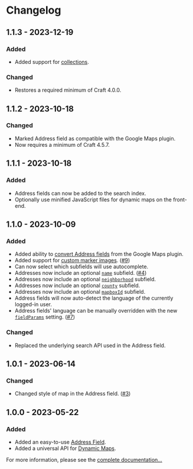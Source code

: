 # Changelog

## 1.1.3 - 2023-12-19

### Added
- Added support for [collections](https://craftcms.com/docs/4.x/element-queries.html#collect).

### Changed
- Restores a required minimum of Craft 4.0.0.

## 1.1.2 - 2023-10-18

### Changed
- Marked Address field as compatible with the Google Maps plugin.
- Now requires a minimum of Craft 4.5.7.

## 1.1.1 - 2023-10-18

### Added
- Address fields can now be added to the search index.
- Optionally use minified JavaScript files for dynamic maps on the front-end.

## 1.1.0 - 2023-10-09

### Added
- Added ability to [convert Address fields](https://plugins.doublesecretagency.com/mapbox/guides/converting-from-google-maps/) from the Google Maps plugin.
- Added support for [custom marker images](https://plugins.doublesecretagency.com/mapbox/guides/setting-marker-icons/#image-as-marker-icon). ([#9](https://github.com/doublesecretagency/craft-mapbox/issues/9))
- Can now select which subfields will use autocomplete.
- Addresses now include an optional [`name`](https://plugins.doublesecretagency.com/mapbox/models/address-model/#name) subfield. ([#4](https://github.com/doublesecretagency/craft-mapbox/issues/4))
- Addresses now include an optional [`neighborhood`](https://plugins.doublesecretagency.com/mapbox/models/address-model/#neighborhood) subfield.
- Addresses now include an optional [`county`](https://plugins.doublesecretagency.com/mapbox/models/address-model/#county) subfield.
- Addresses now include an optional [`mapboxId`](https://plugins.doublesecretagency.com/mapbox/models/address-model/#mapboxid) subfield.
- Address fields will now auto-detect the language of the currently logged-in user.
- Address fields' language can be manually overridden with the new [`fieldParams`](https://plugins.doublesecretagency.com/mapbox/getting-started/config/#fieldparams) setting. ([#7](https://github.com/doublesecretagency/craft-mapbox/pull/7))

### Changed
- Replaced the underlying search API used in the Address field.

## 1.0.1 - 2023-06-14

### Changed
- Changed style of map in the Address field. ([#3](https://github.com/doublesecretagency/craft-mapbox/issues/3))

## 1.0.0 - 2023-05-22

### Added
- Added an easy-to-use [Address Field](https://plugins.doublesecretagency.com/mapbox/address-field/).
- Added a universal API for [Dynamic Maps](https://plugins.doublesecretagency.com/mapbox/dynamic-maps/).

For more information, please see the [complete documentation...](https://plugins.doublesecretagency.com/mapbox/)
